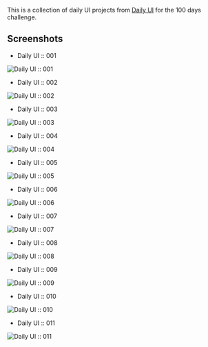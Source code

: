 This is a collection of daily UI projects from [Daily UI](https://www.dailyui.co/) for the 100 days challenge.

## Screenshots

- Daily UI :: 001

![Daily UI :: 001](001/screenshot.png)

- Daily UI :: 002

![Daily UI :: 002](002/screenshot.png)

- Daily UI :: 003

![Daily UI :: 003](003/screenshot.png)

- Daily UI :: 004

![Daily UI :: 004](004/screenshot.png)

- Daily UI :: 005

![Daily UI :: 005](005/screenshot.png)

- Daily UI :: 006

![Daily UI :: 006](006/screenshot.png)

- Daily UI :: 007

![Daily UI :: 007](007/screenshot.png)

- Daily UI :: 008

![Daily UI :: 008](008/screenshot.gif)

- Daily UI :: 009

![Daily UI :: 009](009/screenshot.png)

- Daily UI :: 010

![Daily UI :: 010](010/screenshot.png)

- Daily UI :: 011

![Daily UI :: 011](011/screenshot.png)
